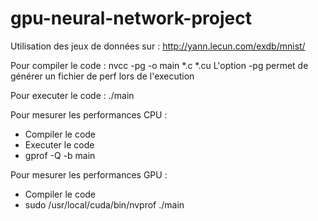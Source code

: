 # gpu-neural-network-project

Utilisation des jeux de données sur : http://yann.lecun.com/exdb/mnist/

Pour compiler le code :
nvcc -pg -o main *.c *.cu
L'option -pg permet de générer un fichier de perf lors de l'execution

Pour executer le code : 
./main

Pour mesurer les performances CPU :
  * Compiler le code
  * Executer le code
  * gprof -Q -b main

Pour mesurer les performances GPU :
  * Compiler le code
  * sudo /usr/local/cuda/bin/nvprof ./main
